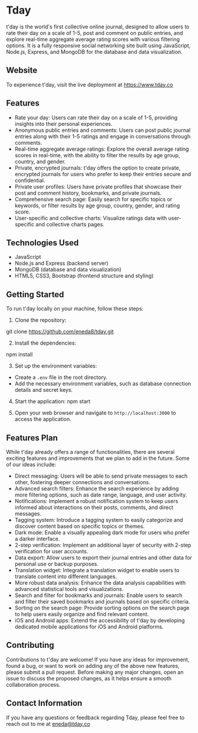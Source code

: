 # Tday

t'day is the world's first collective online journal, designed to allow users to rate their day on a scale of 1-5, post and comment on public entries, and explore real-time aggregate average rating scores with various filtering options. It is a fully responsive social networking site built using JavaScript, Node.js, Express, and MongoDB for the database and data visualization.

## Website

To experience t'day, visit the live deployment at https://www.tday.co

## Features

- Rate your day: Users can rate their day on a scale of 1-5, providing insights into their personal experiences.
- Anonymous public entries and comments: Users can post public journal entries along with their 1-5 ratings and engage in conversations through comments.
- Real-time aggregate average ratings: Explore the overall average rating scores in real-time, with the ability to filter the results by age group, country, and gender.
- Private, encrypted journals: t'day offers the option to create private, encrypted journals for users who prefer to keep their entries secure and confidential.
- Private user profiles: Users have private profiles that showcase their post and comment history, bookmarks, and private journals.
- Comprehensive search page: Easily search for specific topics or keywords, or filter results by age group, country, gender, and rating score.
- User-specific and collective charts: Visualize ratings data with user-specific and collective charts pages.

## Technologies Used

- JavaScript
- Node.js and Express (backend server)
- MongoDB (database and data visualization)
- HTML5, CSS3, Bootstrap (frontend structure and styling)

## Getting Started

To run t'day locally on your machine, follow these steps:

1. Clone the repository:

git clone https://github.com/eneda8/tday.git

2. Install the dependencies:

npm install


3. Set up the environment variables:
- Create a `.env` file in the root directory.
- Add the necessary environment variables, such as database connection details and secret keys. 

4. Start the application:
npm start


5. Open your web browser and navigate to `http://localhost:3000` to access the application.

## Features Plan

While t'day already offers a range of functionalities, there are several exciting features and improvements that we plan to add in the future. Some of our ideas include:

- Direct messaging: Users will be able to send private messages to each other, fostering deeper connections and conversations.
- Advanced search filters: Enhance the search experience by adding more filtering options, such as date range, language, and user activity.
- Notifications: Implement a robust notification system to keep users informed about interactions on their posts, comments, and direct messages.
- Tagging system: Introduce a tagging system to easily categorize and discover content based on specific topics or themes.
- Dark mode: Enable a visually appealing dark mode for users who prefer a darker interface.
- 2-step verification: Implement an additional layer of security with 2-step verification for user accounts.
- Data export: Allow users to export their journal entries and other data for personal use or backup purposes.
- Translation widget: Integrate a translation widget to enable users to translate content into different languages.
- More robust data analysis: Enhance the data analysis capabilities with advanced statistical tools and visualizations.
- Search and filter for bookmarks and journals: Enable users to search and filter their saved bookmarks and journals based on specific criteria.
- Sorting on the search page: Provide sorting options on the search page to help users easily organize and find relevant content.
- iOS and Android apps: Extend the accessibility of t'day by developing dedicated mobile applications for iOS and Android platforms.

## Contributing

Contributions to t'day are welcome! If you have any ideas for improvement, found a bug, or want to work on adding any of the above new features, please submit a pull request. Before making any major changes, open an issue to discuss the proposed changes, as it helps ensure a smooth collaboration process.


## Contact Information

If you have any questions or feedback regarding Tday, please feel free to reach out to me at eneda@tday.co